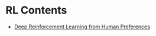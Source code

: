 # RL Contents

* [Deep Reinforcement Learning from Human Preferences](https://github.com/txzhao/Paper-Notes/blob/master/RL/deep_rl_human_preferences.md)
